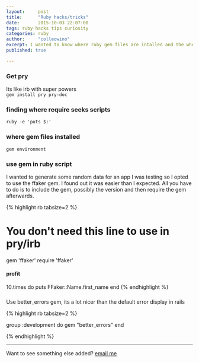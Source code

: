 ```yaml
---
layout:     post
title:      "Ruby hacks/tricks"
date:       2015-10-03 22:07:00
tags: ruby hacks tips curiosity
categories: ruby
author:     "colleowino"
excerpt: I wanted to know where ruby gem files are intalled and the where require actually looked for scripts 
published: true

---
```


### Get pry
Its like irb with super powers  
`gem install pry pry-doc`

### finding where require seeks scripts
`ruby -e 'puts $:'`

### where gem files installed 
`gem environment`

### use gem in ruby script
I wanted to generate some random data for an app I was testing so I opted to use the ffaker gem. I found out it was easier than I expected. All you have to do is to include the gem, possibly the version and then require the gem afterwards.

{% highlight rb tabsize=2 %}
# You don't need this line to use in pry/irb 
gem 'ffaker'
require 'ffaker'

#### profit
10.times do
	puts  FFaker::Name.first_name
end 
{% endhighlight %}

###
Use better_errors gem, its a lot nicer than the default error display in rails

{% highlight rb tabsize=2 %}

group :development do
  gem "better_errors"
end

{% endhighlight %}

-----

Want to see something else added? <a href="mailto:colleowino@gmail.com?Subject=Hello">email me</a>

